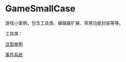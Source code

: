 # GameSmallCase
游戏小案例，包含工具类、编辑器扩展、常用功能封装等等。



工具类：

[泛型单例](Documents/Singleton.md)

[事件系统](Documents/Event.md)
